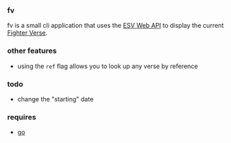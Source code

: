
### fv

fv is a small cli application that uses the [ESV Web API](http://www.esvapi.org/)
to display the current [Fighter Verse](http://fighterverses.com/).

### other features

  - using the `ref` flag allows you to look up any verse by reference

### todo

  - change the "starting" date

### requires

  - [go](https://golang.org/)
